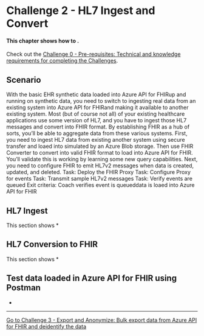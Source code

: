 # Challenge 2 - HL7 Ingest and Convert

#### This chapter shows how to .

Check out the [Challenge 0 - Pre-requisites: Technical and knowledge requirements for completing the Challenges](../Challenge0-Prerequistes/ReadMe.md).

## Scenario
With the basic EHR synthetic data loaded into Azure API for FHIRup and running on synthetic data, you need to switch to ingesting real data from an existing system into Azure API for FHIRand making it available to another existing system. Most (but of course not all) of your existing healthcare applications use some version of HL7, and you have to ingest those HL7 messages and convert into FHIR format. By establishing FHIR as a hub of sorts, you’ll be able to aggregate data from these various systems.
First, you need to ingest HL7 data from existing another system using secure transfer and loaed into simulated by an Azure Blob storage. Then use FHIR Converter to convert into valid FHIR format to load into Azure API for FHIR. You’ll validate this is working by learning some new query capabilities.
Next, you need to configure FHIR to emit HL7v2 messages when data is created, updated, and deleted.
Task: Deploy the FHIR Proxy
Task: Configure Proxy for events
Task: Transmit sample HL7v2 messages
Task: Verify events are queued
Exit criteria: Coach verifies event is queueddata is loaed into Azure API for FHIR

## HL7 Ingest
This section shows 
*

## HL7 Conversion to FHIR
This section shows 
*

## Test data loaded in Azure API for FHIR using Postman
* 


***

[Go to Challenge 3 - Export and Anonymize: Bulk export data from Azure API for FHIR and deidentify the data](../Challenge3-ExportandAnonymizeData/ReadMe.md)

